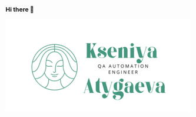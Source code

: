 ### Hi there 👋

![Header](https://github.com/KseniyaAndreevna/kseniyaandreevna/blob/main/image/White%20and%20Green%20Modern%20and%20Minimalist%20Makeup%20Artist%20Banner%20.png)
<!--
**KseniyaAndreevna/kseniyaandreevna** is a ✨ _special_ ✨ repository because its `README.md` (this file) appears on your GitHub profile.

Here are some ideas to get you started:

- 🔭 I’m currently working on ...
- 🌱 I’m currently learning ...
- 👯 I’m looking to collaborate on ...
- 🤔 I’m looking for help with ...
- 💬 Ask me about ...
- 📫 How to reach me: ...
- 😄 Pronouns: ...
- ⚡ Fun fact: ...
-->
